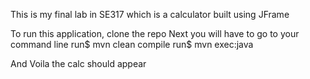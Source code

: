 This is my final lab in SE317 which is a calculator built using JFrame

To run this application, clone the repo
Next you will have to go to your command line
run$ mvn clean compile
run$ mvn exec:java

And Voila the calc should appear
